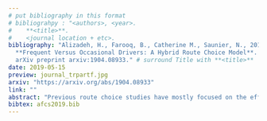 ```yaml
---
# put bibliography in this format
# bibliograhpy : "<authors>, <year>.
#    **<title>**.
#    <journal location + etc>.
bibliography: "Alizadeh, H., Farooq, B., Catherine M., Saunier, N., 2019.
  **Frequent Versus Occasional Drivers: A Hybrid Route Choice Model**.
  arXiv preprint arxiv:1904.08933." # surround Title with **<title>**
date: 2019-05-15
preview: journal_trpartf.jpg
arxiv: "https://arxiv.org/abs/1904.08933"
link: ""
abstract: "Previous route choice studies have mostly focused on the effect of observable factors, such as route attributes and socio-economic characteristics, on individuals’ decisions. However, route choice decisions might not be exclusively dependent on these observable variables, but also on latent variables, which cannot be directly observed and measured. Also, the latent behavioral heterogeneity among the population has mostly been ignored by assuming that all the individuals in the sample population have similar attitudes, perceptions, and lifestyles. In this paper, we present a comprehensive framework to explicitly incorporate latent behavioral constructs as well as segment heterogeneity based on a probabilistic segmentation of the population. We apply the proposed framework to compare the route choice behavior of frequent versus occasional drivers. An Integrated Choice and Latent Variable model is used to bring in the role of the underlying behavioral constructs, while a Latent Class model accounts for taste heterogeneity across the two segments of our sample population. An Extended Path-Size Logit model is adopted as the choice model component and a Metropolis-Hastings based algorithm is used to generate route alternatives. Data is collected through a web-based survey designed to collect behavioral data on drivers’ route choices, using psychometric indicators and behavioral questions on respondents’ perceptions and attitudes. Results confirm that the inclusion of latent variables and latent heterogeneity across population segments significantly improve the explanatory power of the choice model, and illustrate how the route choice behavior of frequent car users is different from that of occasional ones."
bibtex: afcs2019.bib
---
```

